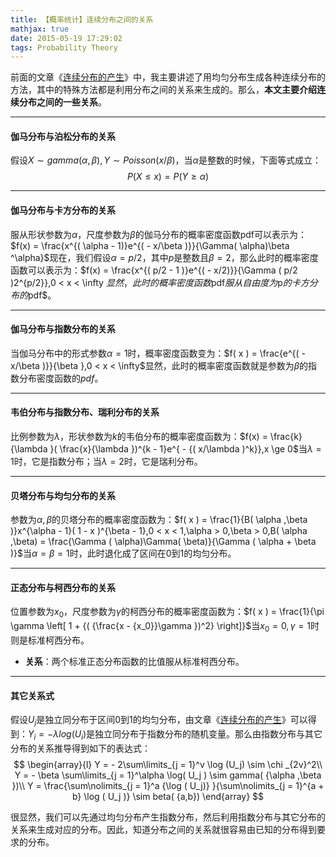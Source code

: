 ```yaml
---
title: 【概率统计】连续分布之间的关系
mathjax: true
date: 2015-05-19 17:29:02
tags: Probability Theory
---
```




前面的文章《[连续分布的产生](http://blog.csdn.net/tengweitw/article/details/45599011)》中，我主要讲述了用均匀分布生成各种连续分布的方法，其中的特殊方法都是利用分布之间的关系来生成的。那么，**本文主要介绍连续分布之间的一些关系**。



<!--more-->

--------
#### 伽马分布与泊松分布的关系
假设$X \sim gamma( \alpha, \beta ), Y \sim Poisson( x/\beta )$，当$\alpha$是整数的时候，下面等式成立：
$$
P( X \le x) = P( Y \ge \alpha)
$$

------
#### 伽马分布与卡方分布的关系
服从形状参数为$\alpha$，尺度参数为$\beta$的伽马分布的概率密度函数pdf可以表示为：$f(x) = \frac{x^{( \alpha  - 1)}e^{( - x/\beta )}}{\Gamma( \alpha)\beta ^\alpha}$现在，我们假设$\alpha=p/2$，其中$p$是整数且$\beta=2$，那么此时的概率密度函数可以表示为：$f(x) = \frac{x^{( p/2 - 1 )}e^{( - x/2)}}{\Gamma ( p/2 )2^{p/2}},0 < x < \infty $显然，此时的概率密度函数$pdf$服从自由度为$p$的卡方分布的$pdf$。

--------
####  伽马分布与指数分布的关系
当伽马分布中的形式参数$\alpha=1$时，概率密度函数变为：$f( x ) = \frac{e^{( - x/\beta  )}}{\beta },0 < x < \infty$显然，此时的概率密度函数就是参数为$\beta$的指数分布密度函数的$pdf$。

-----------
#### 韦伯分布与指数分布、瑞利分布的关系
比例参数为$\lambda$，形状参数为$k$的韦伯分布的概率密度函数为：$f(x) = \frac{k}{\lambda }( \frac{x}{\lambda })^{k - 1}e^{ - {( x/\lambda )^k}},x \ge 0$当$\lambda=1$时，它是指数分布；当$\lambda=2$时，它是瑞利分布。

---------
#### 贝塔分布与均匀分布的关系
参数为$\alpha,\beta$的贝塔分布的概率密度函数为：$f( x ) = \frac{1}{B( \alpha ,\beta )}x^{\alpha  - 1}( 1 - x )^{\beta  - 1},0 < x < 1,\alpha  > 0,\beta  > 0,B( \alpha ,\beta) = \frac{\Gamma ( \alpha)\Gamma( \beta)}{\Gamma ( \alpha  + \beta )}$当$\alpha=\beta=1$时，此时退化成了区间在$0$到$1$的均匀分布。

--------
#### 正态分布与柯西分布的关系
位置参数为$x_0$，尺度参数为$\gamma$的柯西分布的概率密度函数为：$f( x ) = \frac{1}{\pi \gamma \left[ 1 + {( {\frac{x - {x_0}}\gamma })^2} \right]}$当$x_0=0,\gamma=1$时则是标准柯西分布。

- **关系**：两个标准正态分布函数的比值服从标准柯西分布。

--------
#### 其它关系式
假设$U_j$是独立同分布于区间$0$到$1$的均匀分布，由文章《[连续分布的产生](http://blog.csdn.net/tengweitw/article/details/45599011)》可以得到：$Y_i=-\lambda log(U_i)$是独立同分布于指数分布的随机变量。那么由指数分布与其它分布的关系推导得到如下的表达式：
$$
\begin{array}{l}
Y =  - 2\sum\limits_{j = 1}^v \log (U_j)  \sim \chi _{2v}^2\\
Y =  - \beta \sum\limits_{j = 1}^\alpha  \log( U_j )  \sim gamma( {\alpha ,\beta })\\
Y = \frac{\sum\nolimits_{j = 1}^a {\log ( U_j)} }{\sum\nolimits_{j = 1}^{a + b} \log ( U_j )}  \sim beta( {a,b})
\end{array}
$$


很显然，我们可以先通过均匀分布产生指数分布，然后利用指数分布与其它分布的关系来生成对应的分布。因此，知道分布之间的关系就很容易由已知的分布得到要求的分布。




